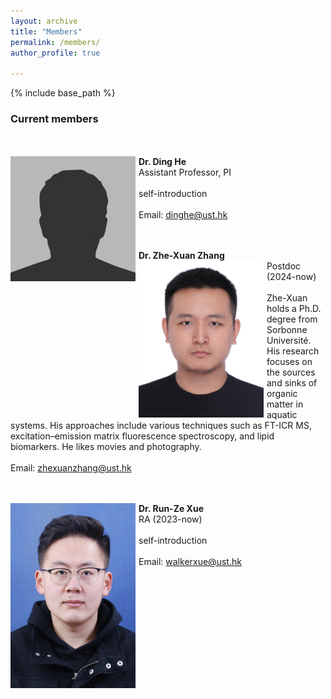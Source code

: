 ```yaml
---
layout: archive
title: "Members"
permalink: /members/
author_profile: true

---
```


{% include base_path %}

### Current members
<br/><br/>
**Dr. Ding He** <img style="float: left; padding-right: 5px;" src="/images/bio-photo.jpg" width="200"> 
<br>
Assistant Professor, PI 
<br/><br/>
self-introduction
<br/><br/>
Email: dinghe@ust.hk

<br/><br/>
**Dr. Zhe-Xuan Zhang** <img style="float: left; padding-right: 5px;" src="/images/zhengzexuan.jpg" width="200"> 
<br>
Postdoc (2024-now)
<br/><br/>
Zhe-Xuan holds a Ph.D. degree from Sorbonne Université. His research focuses on the sources and sinks of organic matter in aquatic systems. His approaches include various techniques such as FT-ICR MS, excitation–emission matrix fluorescence spectroscopy, and lipid biomarkers. He likes movies and photography.
<br/><br/>
Email: zhexuanzhang@ust.hk

<br/><br/>
**Dr. Run-Ze Xue** <img style="float: left; padding-right: 5px;" src="/images/xuerunze.jpg" width="200"> 
<br>
RA (2023-now)
<br/><br/>
self-introduction
<br/><br/>
Email: walkerxue@ust.hk
